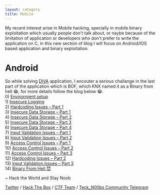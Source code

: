 ```yaml
---
layout: category
title: Mobile
---
```


<p>My recent interest arise in Mobile hacking, specially in mobile binary exploitation which usually people don't talk about, or naybe because of the limitation of application or developers who don't prefer to write the application on C, in this new sectoin of blog I will focus on Android/IOS based application and binary exploitation. </p>

<h1 Class="message">
  Android
</h1>

So while solving [DIVA](https://github.com/payatu/diva-android) application, I encouter a serious challange in the last part of the application which is BOF, which KNX named it as a Binary from hell 😂, for more details follow the blog below 😂.
<br>  0) [Environment setup](https://teckk2.github.io/mobile/2020/08/15/DIVA-Setup.html)
<br>  1) [Insecure Logging](https://teckk2.github.io/mobile/2020/08/15/DIVA-Insecure_Logging.html)
<br>  2) [Hardcoding Issues – Part 1]()
<br>  3) [Insecure Data Storage – Part 1]()
<br>  4) [Insecure Data Storage – Part 2]()
<br>  5) [Insecure Data Storage – Part 3]()
<br>  6) [Insecure Data Storage – Part 4]()
<br>  7) [Input Validation Issues – Part 1]()
<br>  8) [Input Validation Issues – Part 2]()
<br>  9) [Access Control Issues – Part 1]()
<br>  10) [Access Control Issues – Part 2]()
<br>  11) [Access Control Issues – Part 3]()
<br>  12) [Hardcoding Issues – Part 2]()
<br>  13) [Input Validation Issues – Part 3]()
<br>  14) [Binary From Hell 😈]()

<p class="message">
  ~ Hack the World and Stay Noob
</p>

[Twitter](https://twitter.com/Teck__K2) / [Hack The Box](https://www.hackthebox.eu/profile/966) / [CTF Team](https://ctftime.org/team/20102) /
[Teck_N00bs Community Telegram](https://t.me/Teck_N00bs)

<script src="https://www.hackthebox.eu/badge/966"> </script>
